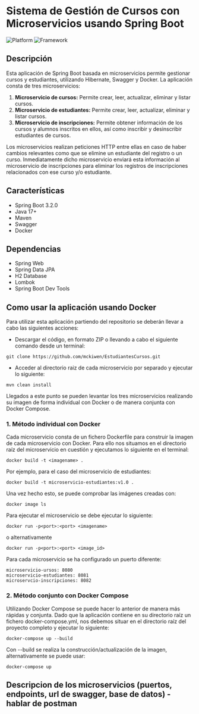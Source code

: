 

<h1>Sistema de Gestión de Cursos con Microservicios usando Spring Boot</h1>

![Platform](https://img.shields.io/badge/Java-17%2B-red)
![Framework](https://img.shields.io/badge/Spring%20Boot-3.2.0-green)

## Descripción

Esta aplicación de Spring Boot basada en microservicios permite gestionar cursos y estudiantes, utilizando Hibernate, Swagger y Docker. La aplicación consta de tres microservicios:
1. <b>Microservicio de cursos:</b> Permite crear, leer, actualizar, eliminar y listar cursos.
2. <b>Microservicio de estudiantes:</b> Permite crear, leer, actualizar, eliminar y listar cursos.
3. <b>Microservicio de inscripciones:</b> Permite obtener información de los cursos y alumnos inscritos en ellos, así como inscribir y desinscribir estudiantes de cursos.

Los microservicios realizan peticiones HTTP entre ellas en caso de haber cambios relevantes como que se elimine un estudiante del registro o un curso. Inmediatamente dicho microservicio enviará esta información al microservicio de inscripciones para eliminar los registros de inscripciones relacionados con ese curso y/o estudiante.

## Características

- Spring Boot 3.2.0
- Java 17+
- Maven
- Swagger
- Docker

## Dependencias

- Spring Web
- Spring Data JPA
- H2 Database
- Lombok
- Spring Boot Dev Tools

## Como usar la aplicación usando Docker

Para utilizar esta aplicación partiendo del repositorio se deberán llevar a cabo las siguientes acciones:

- Descargar el código, en formato ZIP o llevando a cabo el siguiente comando desde un terminal:
```
git clone https://github.com/mckiwen/EstudiantesCursos.git
```
- Acceder al directorio raiz de cada microservicio por separado y ejecutar lo siguiente:
```
mvn clean install
```
Llegados a este punto se pueden levantar los tres microservicios realizando su imagen de forma individual con Docker o de manera conjunta con Docker Compose.

<h3>1. Método individual con Docker</h3>

Cada microservicio consta de un fichero Dockerfile para construir la imagen de cada microservicio con Docker.
Para ello nos situamos en el directorio raíz del microservicio en cuestión y ejecutamos lo siguiente en el terminal:
```
docker build -t <imagename> .
```
Por ejemplo, para el caso del microservicio de estudiantes:
```
docker build -t microservicio-estudiantes:v1.0 .
```
Una vez hecho esto, se puede comprobar las imágenes creadas con:
```
docker image ls
```
Para ejecutar el microservicio se debe ejecutar lo siguiente:
```
docker run -p<port>:<port> <imagename>
```
o alternativamente
```
docker run -p<port>:<port> <image_id>
```
Para cada microservicio se ha configurado un puerto diferente:
```
microservicio-ursos: 8080
microservicio-estudiantes: 8081
microservcio-inscripciones: 8082
```

<h3>2. Método conjunto con Docker Compose</h3>

Utilizando Docker Compose se puede hacer lo anterior de manera más rápidas y conjunta. Dado que la aplicación contiene en su directorio raíz un fichero docker-compose.yml, nos debemos situar en el directorio raíz del proyecto completo y ejecutar lo siguiente:
```
docker-compose up --build
```
Con --build se realiza la construcción/actualización de la imagen, alternativamente se puede usar:
```
docker-compose up
```

## Descripcion de los microservicios (puertos, endpoints, url de swagger, base de datos) - hablar de postman


